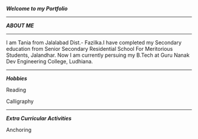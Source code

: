 ***Welcome to my Portfolio***

___
***ABOUT ME***
___

I am Tania from Jalalabad Dist.- Fazilka.I have completed my Secondary education from Senior Secondary Residential School For Meritorious Students, Jalandhar. Now I am currently persuing my B.Tech at Guru Nanak Dev Engineering College, Ludhiana.

___
***Hobbies***

Reading 

Calligraphy

___
***Extra Curricular Activities***

Anchoring 
